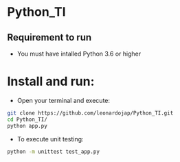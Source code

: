 # Python_TI

## Requirement to run
- You must have intalled Python 3.6 or higher

# Install and run:

- Open your terminal and execute:

```bash
git clone https://github.com/leonardojap/Python_TI.git
cd Python_TI/
python app.py
```
- To execute unit testing:
```bash
python -m unittest test_app.py
```

